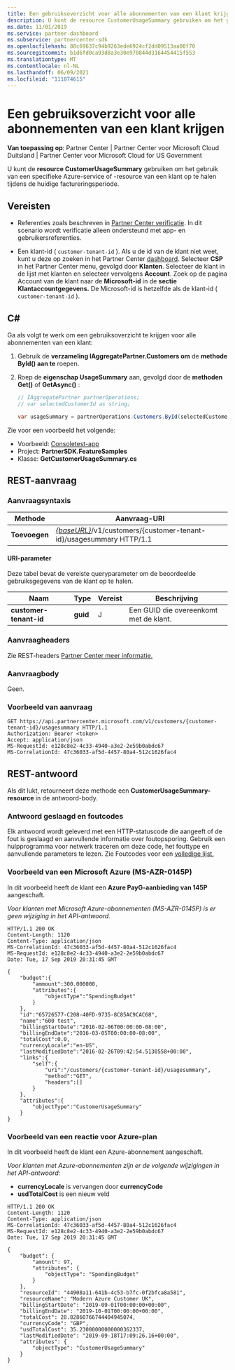 ```yaml
---
title: Een gebruiksoverzicht voor alle abonnementen van een klant krijgen
description: U kunt de resource CustomerUsageSummary gebruiken om het gebruik van een specifieke Azure-service of -resource van een klant op te halen tijdens de huidige factureringsperiode.
ms.date: 11/01/2019
ms.service: partner-dashboard
ms.subservice: partnercenter-sdk
ms.openlocfilehash: 88c69637c94b9263ede6924cf2dd09513aa00f70
ms.sourcegitcommit: b1d6fd0ca93d8a3e30e970844d3164454415f553
ms.translationtype: MT
ms.contentlocale: nl-NL
ms.lasthandoff: 06/09/2021
ms.locfileid: "111874615"
---
```

# <a name="get-a-usage-summary-for-all-of-a-customers-subscriptions"></a>Een gebruiksoverzicht voor alle abonnementen van een klant krijgen

**Van toepassing op**: Partner Center | Partner Center voor Microsoft Cloud Duitsland | Partner Center voor Microsoft Cloud for US Government

U kunt de **resource CustomerUsageSummary** gebruiken om het gebruik van een specifieke Azure-service of -resource van een klant op te halen tijdens de huidige factureringsperiode.

## <a name="prerequisites"></a>Vereisten

- Referenties zoals beschreven in [Partner Center verificatie](partner-center-authentication.md). In dit scenario wordt verificatie alleen ondersteund met app- en gebruikersreferenties.

- Een klant-id ( `customer-tenant-id` ). Als u de id van de klant niet weet, kunt u deze op zoeken in het Partner Center [dashboard](https://partner.microsoft.com/dashboard). Selecteer **CSP** in het Partner Center menu, gevolgd door **Klanten**. Selecteer de klant in de lijst met klanten en selecteer vervolgens **Account**. Zoek op de pagina Account van de klant naar de **Microsoft-id** in de **sectie Klantaccountgegevens.** De Microsoft-id is hetzelfde als de klant-id ( `customer-tenant-id` ).

## <a name="c"></a>C\#

Ga als volgt te werk om een gebruiksoverzicht te krijgen voor alle abonnementen van een klant:

1. Gebruik de **verzameling IAggregatePartner.Customers om** de **methode ById() aan te** roepen.

2. Roep de **eigenschap UsageSummary** aan, gevolgd door de **methoden Get()** of **GetAsync()** :

    ``` csharp
    // IAggregatePartner partnerOperations;
    // var selectedCustomerId as string;

    var usageSummary = partnerOperations.Customers.ById(selectedCustomerId).UsageSummary.Get();
    ```

Zie voor een voorbeeld het volgende:

- Voorbeeld: [Consoletest-app](console-test-app.md)
- Project: **PartnerSDK.FeatureSamples**
- Klasse: **GetCustomerUsageSummary.cs**

## <a name="rest-request"></a>REST-aanvraag

### <a name="request-syntax"></a>Aanvraagsyntaxis

| Methode  | Aanvraag-URI                                                                                         |
|---------|-----------------------------------------------------------------------------------------------------|
| **Toevoegen** | [*{baseURL}*](partner-center-rest-urls.md)/v1/customers/{customer-tenant-id}/usagesummary HTTP/1.1 |

#### <a name="uri-parameter"></a>URI-parameter

Deze tabel bevat de vereiste queryparameter om de beoordeelde gebruiksgegevens van de klant op te halen.

| Naam                   | Type     | Vereist | Beschrijving                           |
|------------------------|----------|----------|---------------------------------------|
| **customer-tenant-id** | **guid** | J        | Een GUID die overeenkomt met de klant. |

### <a name="request-headers"></a>Aanvraagheaders

Zie REST-headers [Partner Center meer informatie.](headers.md)

### <a name="request-body"></a>Aanvraagbody

Geen.

### <a name="request-example"></a>Voorbeeld van aanvraag

```http
GET https://api.partnercenter.microsoft.com/v1/customers/{customer-tenant-id}/usagesummary HTTP/1.1
Authorization: Bearer <token>
Accept: application/json
MS-RequestId: e128c8e2-4c33-4940-a3e2-2e59b0abdc67
MS-CorrelationId: 47c36033-af5d-4457-80a4-512c1626fac4
```

## <a name="rest-response"></a>REST-antwoord

Als dit lukt, retourneert deze methode een **CustomerUsageSummary-resource** in de antwoord-body.

### <a name="response-success-and-error-codes"></a>Antwoord geslaagd en foutcodes

Elk antwoord wordt geleverd met een HTTP-statuscode die aangeeft of de fout is geslaagd en aanvullende informatie over foutopsporing. Gebruik een hulpprogramma voor netwerk traceren om deze code, het fouttype en aanvullende parameters te lezen. Zie Foutcodes voor een [volledige lijst.](error-codes.md)

### <a name="response-example-for-microsoft-azure-ms-azr-0145p-subscription"></a>Voorbeeld van een Microsoft Azure (MS-AZR-0145P)

In dit voorbeeld heeft de klant een **Azure PayG-aanbieding van 145P** aangeschaft.

*Voor klanten met Microsoft Azure-abonnementen (MS-AZR-0145P) is er geen wijziging in het API-antwoord.*

```http
HTTP/1.1 200 OK
Content-Length: 1120
Content-Type: application/json
MS-CorrelationId: 47c36033-af5d-4457-80a4-512c1626fac4
MS-RequestId: e128c8e2-4c33-4940-a3e2-2e59b0abdc67
Date: Tue, 17 Sep 2019 20:31:45 GMT

{
    "budget":{
        "ammount":300.000000,
        "attributes":{
            "objectType":"SpendingBudget"
        }
    },
    "id":"65726577-C208-40FD-9735-8C85AC9CAC68",
    "name":"600 test",
    "billingStartDate":"2016-02-06T00:00:00-08:00",
    "billingEndDate":"2016-03-05T00:00:00-08:00",
    "totalCost":0.0,
    "currencyLocale":"en-US",
    "lastModifiedDate":"2016-02-26T09:42:54.5130558+00:00",
    "links":{
        "self":{
            "uri":"/customers/{customer-tenant-id}/usagesummary",
            "method":"GET",
            "headers":[]
        }
    },
    "attributes":{
        "objectType":"CustomerUsageSummary"
    }
}
```

### <a name="response-example-for-azure-plan"></a>Voorbeeld van een reactie voor Azure-plan

In dit voorbeeld heeft de klant een Azure-abonnement aangeschaft.

*Voor klanten met Azure-abonnementen zijn er de volgende wijzigingen in het API-antwoord:*

- **currencyLocale** is vervangen door **currencyCode**
- **usdTotalCost** is een nieuw veld

```http
HTTP/1.1 200 OK
Content-Length: 1120
Content-Type: application/json
MS-CorrelationId: 47c36033-af5d-4457-80a4-512c1626fac4
MS-RequestId: e128c8e2-4c33-4940-a3e2-2e59b0abdc67
Date: Tue, 17 Sep 2019 20:31:45 GMT

{
    "budget": {
        "amount": 97,
        "attributes": {
            "objectType": "SpendingBudget"
        }
    },
    "resourceId": "44908a11-641b-4c53-b7fc-0f2bfca8a581",
    "resourceName": "Modern Azure Customer UK",
    "billingStartDate": "2019-09-01T00:00:00+00:00",
    "billingEndDate": "2019-10-01T00:00:00+00:00",
    "totalCost": 28.82860766744404945074,
    "currencyCode": "GBP",
    "usdTotalCost": 35.23000000000000362337,
    "lastModifiedDate": "2019-09-18T17:09:26.16+00:00",
    "attributes": {
        "objectType": "CustomerUsageSummary"
    }
}
```
